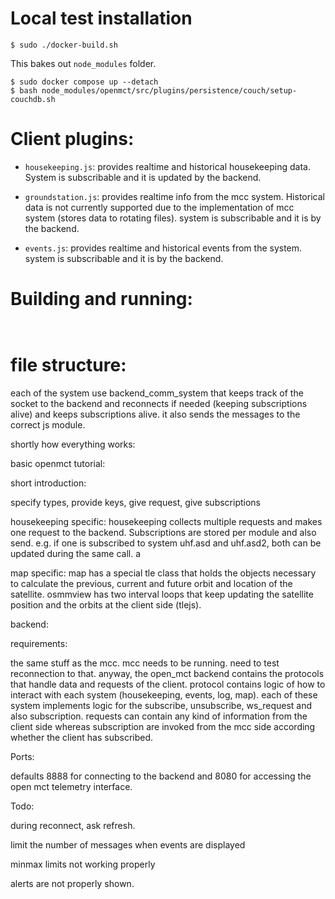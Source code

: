 
# Local test installation

```
$ sudo ./docker-build.sh
```
This bakes out `node_modules` folder.

```
$ sudo docker compose up --detach
$ bash node_modules/openmct/src/plugins/persistence/couch/setup-couchdb.sh
```



# Client plugins:

- `housekeeping.js`: provides realtime and historical housekeeping data. System is subscribable and it is updated by the backend.

- `groundstation.js`: provides realtime info from the mcc system. Historical data is not currently supported due to the implementation of mcc system (stores data to rotating files). system is subscribable and it is by the backend.

- `events.js`: provides realtime and historical events from the system. system is subscribable and it is by the backend.


# Building and running:
```


```


# file structure:

each of the system use backend_comm_system that keeps track of the socket to the backend and reconnects if needed (keeping subscriptions alive) and keeps subscriptions alive. it also sends the messages to the correct js module.



shortly how everything works:

basic openmct tutorial:

short introduction:

specify types, provide keys, give request, give subscriptions



housekeeping specific: housekeeping collects multiple requests and makes one request to the backend. Subscriptions are stored per module and also send. e.g. if one is subscribed to system uhf.asd and uhf.asd2, both can be updated during the same call. a

map specific: map has a special tle class that holds the objects necessary to calculate the previous, current and future orbit and location of the satellite. osmmview has two interval loops that keep updating the satellite position and the orbits at the client side (tlejs).



backend:

requirements:

the same stuff as the mcc. mcc needs to be running. need to test reconnection to that. anyway, the open_mct backend contains the protocols that handle data and requests of the client. protocol contains logic of how to interact with each system (housekeeping, events, log, map). each of these system implements logic for the subscribe, unsubscribe, ws_request and also subscription. requests can contain any kind of information from the client side whereas subscription are invoked from the mcc side according whether the client has subscribed.







Ports:

defaults 8888 for connecting to the backend and 8080 for accessing the open mct telemetry interface.



Todo:

during reconnect, ask refresh.

limit the number of messages when events are displayed

minmax limits not working properly

alerts are not properly shown.
